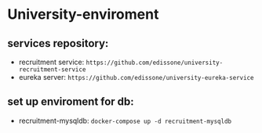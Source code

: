 # University-enviroment
## services repository: 
  - recruitment service: `https://github.com/edissone/university-recruitment-service`
  - eureka server: `https://github.com/edissone/university-eureka-service`
  
## set up enviroment for db:
- recruitment-mysqldb: `docker-compose up -d recruitment-mysqldb`
